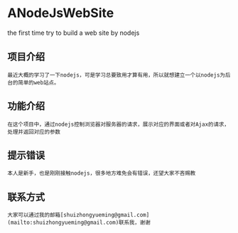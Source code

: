 ANodeJsWebSite
==============

the first time try to build a web site by nodejs

## 项目介绍
	最近大概的学习了一下nodejs，可是学习总要致用才算有用，所以就想建立一个以nodejs为后台的简单的web站点。
## 功能介绍
	在这个项目中，通过nodejs控制浏览器对服务器的请求，展示对应的界面或者对Ajax的请求，处理并返回对应的参数
## 提示错误
	本人是新手，也是刚刚接触nodejs，很多地方难免会有错误，还望大家不吝赐教
## 联系方式
	大家可以通过我的邮箱[shuizhongyueming@gmail.com](mailto:shuizhongyueming@gmail.com)联系我，谢谢
